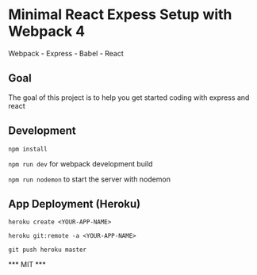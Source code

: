 # Minimal React Expess Setup with Webpack 4
  Webpack - Express - Babel - React


## Goal
The goal of this project is to help you get started coding with express and react

## Development

`npm install` 

`npm run dev` for webpack development build

`npm run nodemon` to start the server with nodemon



## App Deployment (Heroku)


`heroku create <YOUR-APP-NAME>`

`heroku git:remote -a <YOUR-APP-NAME>`

`git push heroku master`


*** MIT ***

